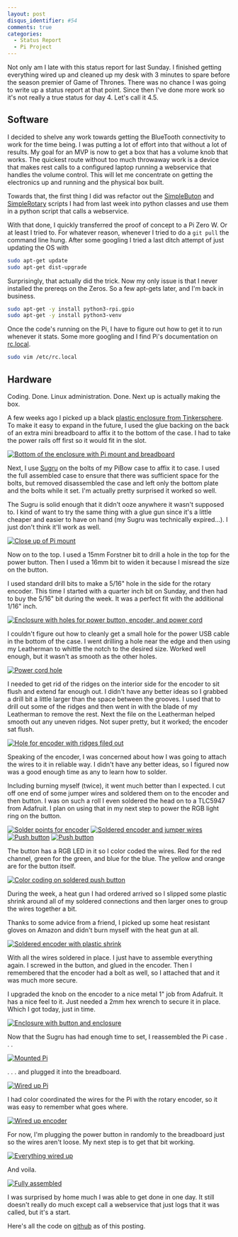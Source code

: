 ```yaml
---
layout: post
disqus_identifier: #54
comments: true
categories:
  - Status Report
  - Pi Project
---
```


Not only am I late with this status report for last Sunday. I
finished getting everything wired up and cleaned up my desk with 3
minutes to spare before the season premier of Game of Thrones. There
was no chance I was going to write up a status report at that point.
Since then I've done more work so it's not really a true status for
day 4. Let's call it 4.5.

## Software

I decided to shelve any work towards getting the BlueTooth
connectivity to work for the time being. I was putting a lot of
effort into that without a lot of results. My goal for an MVP is now
to get a box that has a volume knob that works. The quickest route
without too much throwaway work is a device that makes rest calls to
a configured laptop running a webservice that handles the volume
control. This will let me concentrate on getting the electronics up
and running and the physical box built.

Towards that, the first thing I did was refactor out the
[SimpleButon](https://github.com/jquintus/PiProject/blob/0107b1615cceb5418388e4c77695076addbb96d1/SimpleIO/SimpleButton.py)
and
[SimpleRotary](https://github.com/jquintus/PiProject/blob/0107b1615cceb5418388e4c77695076addbb96d1/SimpleIO/SimpleRotary.py)
scripts I had from last week into python classes and use them in a
python script that calls a webservice.

With that done, I quickly transferred the proof of concept to a Pi
Zero W. Or at least I tried to. For whatever reason, whenever I
tried to do a `git pull` the command line hung. After some googling
I tried a last ditch attempt of just updating the OS with 

```bash
sudo apt-get update
sudo apt-get dist-upgrade
```

Surprisingly, that actually did the trick. Now my only issue is that
I never installed the prereqs on the Zeros. So a few apt-gets later,
and I'm back in business.

```bash
sudo apt-get -y install python3-rpi.gpio
sudo apt-get -y install python3-venv
```

Once the code's running on the Pi, I have to figure out how to get
it to run whenever it stats. Some more googling and I find Pi's
documentation on
[rc.local](https://www.raspberrypi.org/documentation/linux/usage/rc-local.md).

```bash
sudo vim /etc/rc.local
```

## Hardware

Coding. Done. Linux administration. Done. Next up is actually making
the box.

A few weeks ago I picked up a black [plastic enclosure from
Tinkersphere](https://tinkersphere.com/enclosures-storage/1418-black-abs-project-box-130x70x45mm.html).
To make it easy to expand in the future, I used the glue backing on
the back of an extra mini breadboard to affix it to the bottom of
the case. I had to take the power rails off first so it would fit in
the slot.

[![Bottom of the enclosure with Pi mount and breadboard](/images/posts/2019/2019-04-19-Pi-Project-Status-Report-Day-4.5/small/initial_build_01.jpg)](/images/posts/2019/2019-04-19-Pi-Project-Status-Report-Day-4.5/initial_build_01.jpg)

Next, I use [Sugru](https://sugru.com/) on the bolts of my PiBow
case to affix it to case. I used the full assembled case to ensure
that there was sufficient space for the bolts, but removed
disassembled the case and left only the bottom plate and the bolts
while it set. I'm actually pretty surprised it worked so well. 

The Sugru is solid enough that it didn't ooze anywhere it wasn't
supposed to. I kind of want to try the same thing with a glue gun
since it's a little cheaper and easier to have on hand (my Sugru was
technically expired...). I just don't think it'll work as well.

[![Close up of Pi mount](/images/posts/2019/2019-04-19-Pi-Project-Status-Report-Day-4.5/small/initial_build_02.jpg)](/images/posts/2019/2019-04-19-Pi-Project-Status-Report-Day-4.5/initial_build_02.jpg)

Now on to the top. I used a 15mm Forstner bit to drill a hole in the
top for the power button. Then I used a 16mm bit to widen it because
I misread the size on the button. 

I used standard drill bits to make a 5/16" hole in the side for the
rotary encoder. This time I started with a quarter inch bit on
Sunday, and then had to buy the 5/16" bit during the week. It was a
perfect fit with the additional 1/16" inch.

[![Enclosure with holes for power button, encoder, and power cord](/images/posts/2019/2019-04-19-Pi-Project-Status-Report-Day-4.5/small/initial_build_03.jpg)](/images/posts/2019/2019-04-19-Pi-Project-Status-Report-Day-4.5/initial_build_03.jpg)

I couldn't figure out how to cleanly get a small hole for the power
USB cable in the bottom of the case. I went drilling a hole near the
edge and then using my Leatherman to whittle the notch to the
desired size. Worked well enough, but it wasn't as smooth as the
other holes.

[![Power cord hole](/images/posts/2019/2019-04-19-Pi-Project-Status-Report-Day-4.5/small/initial_build_04.jpg)](/images/posts/2019/2019-04-19-Pi-Project-Status-Report-Day-4.5/initial_build_04.jpg)

I needed to get rid of the ridges on the interior side for the
encoder to sit flush and extend far enough out. I didn't have any
better ideas so I grabbed a drill bit a little larger than the space
between the grooves. I used that to drill out some of the ridges
and then went in with the blade of my Leatherman to remove the rest.
Next the file on the Leatherman helped smooth out any uneven ridges.
Not super pretty, but it worked; the encoder sat flush.

[![Hole for encoder with ridges filed out](/images/posts/2019/2019-04-19-Pi-Project-Status-Report-Day-4.5/small/initial_build_05.jpg)](/images/posts/2019/2019-04-19-Pi-Project-Status-Report-Day-4.5/initial_build_05.jpg)

Speaking of the encoder, I was concerned about how I was going to
attach the wires to it in reliable way. I didn't have any better
ideas, so I figured now was a good enough time as any to learn how
to solder. 

Including burning myself (twice), it went much better than I
expected. I cut off one end of some jumper wires and soldered them
on to the encoder and then button. I was on such a roll I even
soldered the head on to a TLC5947 from Adafruit. I plan on using
that in my next step to power the RGB light ring on the button.

[![Solder points for encoder](/images/posts/2019/2019-04-19-Pi-Project-Status-Report-Day-4.5/small/initial_build_06.jpg)](/images/posts/2019/2019-04-19-Pi-Project-Status-Report-Day-4.5/initial_build_06.jpg)
[![Soldered encoder and jumper wires](/images/posts/2019/2019-04-19-Pi-Project-Status-Report-Day-4.5/small/initial_build_08.jpg)](/images/posts/2019/2019-04-19-Pi-Project-Status-Report-Day-4.5/initial_build_08.jpg)
[![Push button](/images/posts/2019/2019-04-19-Pi-Project-Status-Report-Day-4.5/small/initial_build_09.jpg)](/images/posts/2019/2019-04-19-Pi-Project-Status-Report-Day-4.5/initial_build_09.jpg)
[![Push button](/images/posts/2019/2019-04-19-Pi-Project-Status-Report-Day-4.5/small/initial_build_10.jpg)](/images/posts/2019/2019-04-19-Pi-Project-Status-Report-Day-4.5/initial_build_10.jpg)

The button has a RGB LED in it so I color coded the wires. Red for the red channel, green for the green, and blue for the blue. The yellow and orange are for the button itself.

[![Color coding on soldered push button](/images/posts/2019/2019-04-19-Pi-Project-Status-Report-Day-4.5/small/initial_build_11.jpg)](/images/posts/2019/2019-04-19-Pi-Project-Status-Report-Day-4.5/initial_build_11.jpg)

During the week, a heat gun I had ordered arrived so I slipped some
plastic shrink around all of my soldered connections and then larger
ones to group the wires together a bit. 

Thanks to some advice from a friend, I picked up some heat resistant
gloves on Amazon and didn't burn myself with the heat gun at all.

[![Soldered encoder with plastic shrink](/images/posts/2019/2019-04-19-Pi-Project-Status-Report-Day-4.5/small/initial_build_12.jpg)](/images/posts/2019/2019-04-19-Pi-Project-Status-Report-Day-4.5/initial_build_12.jpg)

With all the wires soldered in place. I just have to assemble
everything again. I screwed in the button, and glued in the encoder.
Then I remembered that the encoder had a bolt as well, so I attached
that and it was much more secure. 

I upgraded the knob on the encoder to a nice metal 1" job from Adafruit. It has a nice feel to it. Just needed a 2mm hex wrench to secure it in place. Which I got today, just in time.

[![Enclosure with button and enclosure](/images/posts/2019/2019-04-19-Pi-Project-Status-Report-Day-4.5/small/initial_build_13.jpg)](/images/posts/2019/2019-04-19-Pi-Project-Status-Report-Day-4.5/initial_build_13.jpg)

Now that the Sugru has had enough time to set, I reassembled the Pi
case . . .

[![Mounted Pi](/images/posts/2019/2019-04-19-Pi-Project-Status-Report-Day-4.5/small/initial_build_14.jpg)](/images/posts/2019/2019-04-19-Pi-Project-Status-Report-Day-4.5/initial_build_14.jpg)

. . . and plugged it into the breadboard.

[![Wired up Pi](/images/posts/2019/2019-04-19-Pi-Project-Status-Report-Day-4.5/small/initial_build_15.jpg)](/images/posts/2019/2019-04-19-Pi-Project-Status-Report-Day-4.5/initial_build_15.jpg)

I had color coordinated the wires for the Pi with the rotary
encoder, so it was easy to remember what goes where.

[![Wired up encoder](/images/posts/2019/2019-04-19-Pi-Project-Status-Report-Day-4.5/small/initial_build_16.jpg)](/images/posts/2019/2019-04-19-Pi-Project-Status-Report-Day-4.5/initial_build_16.jpg)

For now, I'm plugging the power button in randomly to the breadboard
just so the wires aren't loose. My next step is to get that bit
working.

[![Everything wired up](/images/posts/2019/2019-04-19-Pi-Project-Status-Report-Day-4.5/small/initial_build_17.jpg)](/images/posts/2019/2019-04-19-Pi-Project-Status-Report-Day-4.5/initial_build_17.jpg)

And voila.

[![Fully assembled](/images/posts/2019/2019-04-19-Pi-Project-Status-Report-Day-4.5/small/initial_build_18.jpg)](/images/posts/2019/2019-04-19-Pi-Project-Status-Report-Day-4.5/initial_build_18.jpg)

I was surprised by home much I was able to get done in one day. It
still doesn't really do much except call a webservice that just logs
that it was called, but it's a start.

Here's all the code on
[github](https://github.com/jquintus/PiProject/tree/status4.5) as of this
posting.
